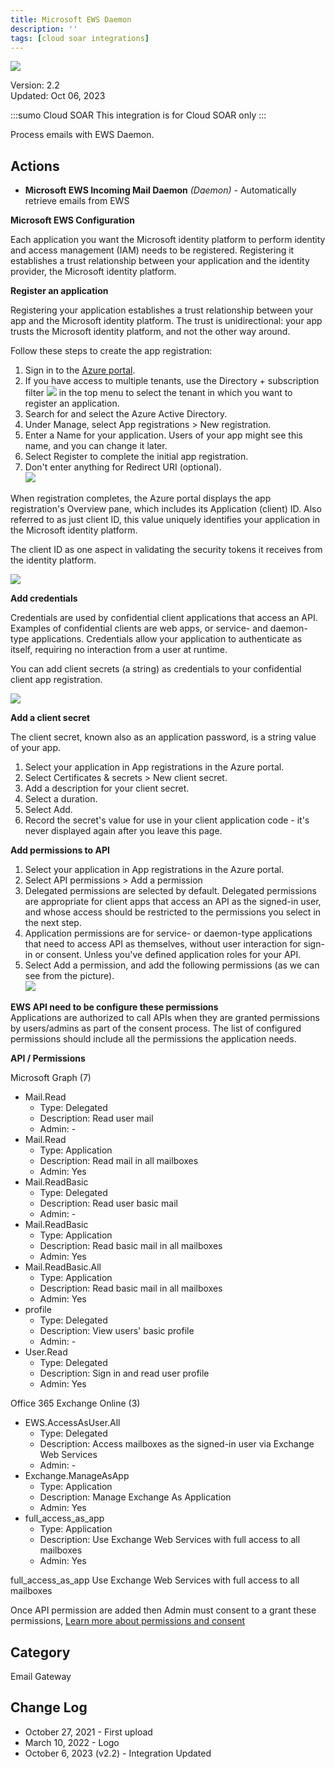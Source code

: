 ```yaml
---
title: Microsoft EWS Daemon
description: ''
tags: [cloud soar integrations]
---
```


![](/img/platform-services/automation-service/app-central/logos/microsoft-ews-daemon.png)

Version: 2.2  
Updated: Oct 06, 2023

:::sumo Cloud SOAR
This integration is for Cloud SOAR only
:::

Process emails with EWS Daemon.

## Actions

* **Microsoft EWS Incoming Mail Daemon** *(Daemon) -* Automatically retrieve emails from EWS

**Microsoft EWS Configuration**

Each application you want the Microsoft identity platform to perform identity and access management (IAM) needs to be registered. Registering it establishes a trust relationship between your application and the identity provider, the Microsoft identity platform.   


**Register an application**

Registering your application establishes a trust relationship between your app and the Microsoft identity platform. The trust is unidirectional: your app trusts the Microsoft identity platform, and not the other way around. 

Follow these steps to create the app registration:

1. Sign in to the [Azure portal](https://portal.azure.com/).
2. If you have access to multiple tenants, use the Directory + subscription filter ![](/img/platform-services/automation-service/app-central/integrations/microsoft-ews-daemon/microsoft-ews-daemon-1.png) in the top menu to select the tenant in which you want to register an application.
3. Search for and select the Azure Active Directory.
4. Under Manage, select App registrations > New registration.
5. Enter a Name for your application. Users of your app might see this name, and you can change it later.
6. Select Register to complete the initial app registration.
7. Don't enter anything for Redirect URI (optional). <br/>![](/img/platform-services/automation-service/app-central/integrations/microsoft-ews-daemon/microsoft-ews-daemon-2.png)

When registration completes, the Azure portal displays the app registration's Overview pane, which includes its Application (client) ID. Also referred to as just client ID, this value uniquely identifies your application in the Microsoft identity platform.   

The client ID as one aspect in validating the security tokens it receives from the identity platform.

![](/img/platform-services/automation-service/app-central/integrations/microsoft-ews-daemon/microsoft-ews-daemon-3.png)

**Add credentials**  

Credentials are used by confidential client applications that access an API. Examples of confidential clients are web apps, or service- and daemon-type applications. Credentials allow your application to authenticate as itself, requiring no interaction from a user at runtime.   

You can add client secrets (a string) as credentials to your confidential client app registration.   

![](/img/platform-services/automation-service/app-central/integrations/microsoft-ews-daemon/microsoft-ews-daemon-4.png)

**Add a client secret**   

The client secret, known also as an application password, is a string value of your app.

1. Select your application in App registrations in the Azure portal.
2. Select Certificates & secrets > New client secret.
3. Add a description for your client secret.
4. Select a duration.
5. Select Add.
6. Record the secret's value for use in your client application code - it's never displayed again after you leave this page.

**Add permissions to API**   

1. Select your application in App registrations in the Azure portal.
2. Select API permissions > Add a permission
3. Delegated permissions are selected by default. Delegated permissions are appropriate for client apps that access an API as the signed-in user, and whose access should be restricted to the permissions you select in the next step.
4. Application permissions are for service- or daemon-type applications that need to access API as themselves, without user interaction for sign-in or consent. Unless you've defined application roles for your API.
5. Select Add a permission, and add the following permissions (as we can see from the picture). <br/>![](/img/platform-services/automation-service/app-central/integrations/microsoft-ews-daemon/microsoft-ews-daemon-5.png)

**EWS API need to be configure these permissions**   
Applications are authorized to call APIs when they are granted permissions by users/admins as part of the consent process. The list of configured permissions should include all the permissions the application needs.

**API / Permissions**

 Microsoft Graph (7)

* Mail.Read
	+ Type: Delegated
	+ Description: Read user mail
	+ Admin: -
* Mail.Read
	+ Type: Application
	+ Description: Read mail in all mailboxes
	+ Admin: Yes
* Mail.ReadBasic
	+ Type: Delegated
	+ Description: Read user basic mail
	+ Admin: -
* Mail.ReadBasic
	+ Type: Application
	+ Description: Read basic mail in all mailboxes
	+ Admin: Yes
* Mail.ReadBasic.All
	+ Type: Application
	+ Description: Read basic mail in all mailboxes
	+ Admin: Yes
* profile
	+ Type: Delegated
	+ Description: View users' basic profile
	+ Admin: -
* User.Read
	+ Type: Delegated
	+ Description: Sign in and read user profile
	+ Admin: Yes

Office 365 Exchange Online (3)

* EWS.AccessAsUser.All
	+ Type: Delegated
	+ Description: Access mailboxes as the signed-in user via Exchange Web Services
	+ Admin: -
* Exchange.ManageAsApp
	+ Type: Application
	+ Description: Manage Exchange As Application
	+ Admin: Yes
* full\_access\_as\_app
	+ Type: Application
	+ Description: Use Exchange Web Services with full access to all mailboxes
	+ Admin: Yes

full\_access\_as\_app Use Exchange Web Services with full access to all mailboxes

Once API permission are added then Admin must consent to a grant these permissions, [Learn more about permissions and consent](https://docs.microsoft.com/azure/active-directory/develop/v2-permissions-and-consent?WT.mc_id=Portal-Microsoft_AAD_RegisteredApps)   
 

## Category

Email Gateway

## Change Log

* October 27, 2021 - First upload
* March 10, 2022 - Logo
* October 6, 2023 (v2.2) - Integration Updated
